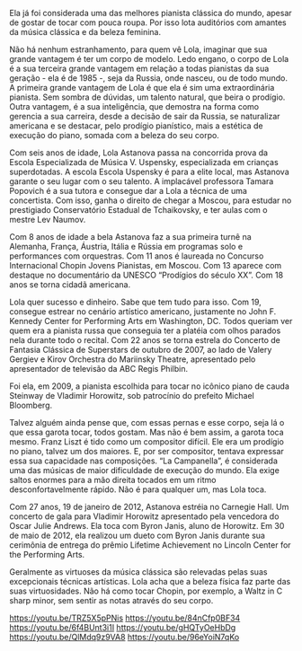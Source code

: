 Ela já foi considerada uma das melhores pianista clássica do mundo, apesar de gostar de tocar com pouca roupa. Por isso lota auditórios com amantes da música clássica e da beleza feminina. 

Não há nenhum estranhamento,  para quem vê Lola,  imaginar que sua grande vantagem é ter um corpo de modelo. Ledo engano, o corpo de Lola é a sua terceira grande vantagem em relação a todas pianistas da sua geração - ela é de 1985 -, seja da Russia, onde nasceu, ou de todo mundo. A primeira grande vantagem de Lola é que ela é sim uma extraordinária pianista. Sem sombra de dúvidas, um talento natural, que beira o prodígio. Outra vantagem, é a sua inteligência, que demostra na forma como gerencia a sua carreira, desde a decisão de sair da Russia, se naturalizar americana e se destacar, pelo prodígio pianístico, mais a estética de execução do piano, somada com a beleza do seu corpo.

Com seis anos de idade, Lola Astanova passa na concorrida prova da Escola Especializada de Música V. Uspensky,  especializada em crianças superdotadas. A escola Escola Uspensky é para a elite local, mas Astanova garante o seu lugar com o seu talento. A implacável professora Tamara Popovich é a sua tutora e consegue dar a Lola a técnica de uma concertista. Com isso, ganha o direito de chegar a Moscou, para estudar no prestigiado Conservatório Estadual de Tchaikovsky, e ter aulas com o mestre Lev Naumov.

Com 8 anos de idade a bela Astanova faz a sua primeira turnê na Alemanha, França, Áustria, Itália e Rússia em programas solo e performances com orquestras. Com 11 anos é laureada no Concurso Internacional Chopin Jovens Pianistas, em Moscou. Com 13 aparece com destaque no documentário da UNESCO “Prodígios do século XX”. Com 18 anos se torna cidadã americana. 

Lola quer sucesso e dinheiro. Sabe que tem tudo para isso. Com 19, consegue estrear no cenário artístico americano, justamente no John F. Kennedy Center for Performing Arts em Washington, DC. Todos queriam ver quem era a pianista russa que conseguia ter a platéia com olhos parados nela durante todo o recital. Com 22 anos se torna estrela do Concerto de Fantasia Clássica de Superstars de outubro de 2007, ao lado de Valery Gergiev e Kirov Orchestra do Mariinsky Theatre, apresentado pelo apresentador de televisão da ABC Regis Philbin.

Foi ela, em 2009, a pianista escolhida para tocar no icônico piano de cauda Steinway de Vladimir Horowitz, sob patrocínio do prefeito Michael Bloomberg.

Talvez alguém ainda pense que, com essas pernas e esse corpo, seja lá o que essa garota tocar, todos gostam. Mas não é bem assim, a garota toca mesmo. Franz Liszt é tido como um compositor difícil. Ele era um prodígio no piano, talvez um dos maiores. E, por ser compositor, tentava expressar essa sua capacidade nas composições. “La Campanella”, é considerada uma das músicas de maior dificuldade de execução do mundo. Ela exige saltos enormes para a mão direita tocados em um ritmo desconfortavelmente rápido. Não é para qualquer um, mas Lola toca.

Com 27 anos, 19 de janeiro de 2012, Astanova estréia no Carnegie Hall. Um concerto de gala para Vladimir Horowitz apresentado pela vencedora do Oscar Julie Andrews. Ela toca com Byron Janis, aluno de Horowitz. Em 30 de maio de 2012, ela realizou um dueto com Byron Janis durante sua cerimônia de entrega do prêmio Lifetime Achievement no Lincoln Center for the Performing Arts.

Geralmente as virtuoses da música clássica são relevadas pelas suas excepcionais técnicas artísticas. Lola acha que a beleza física faz parte das suas virtuosidades. Não há como tocar Chopin, por exemplo, a Waltz in C sharp minor, sem sentir as notas através do seu corpo.

https://youtu.be/TRZ5X5pPNis
https://youtu.be/84nCfp0BF34
https://youtu.be/6f4BUnt3i1I
https://youtu.be/gHQTyOeHbDg
https://youtu.be/QlMdq9z9VA8
https://youtu.be/96eYoiN7qKo
